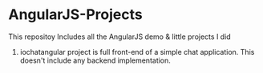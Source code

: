# AngularJS-Projects
 This repositoy Includes all the AngularJS demo & little projects I did
 1. iochatangular project is full front-end of a simple chat application. This doesn't include any 	 backend implementation.
